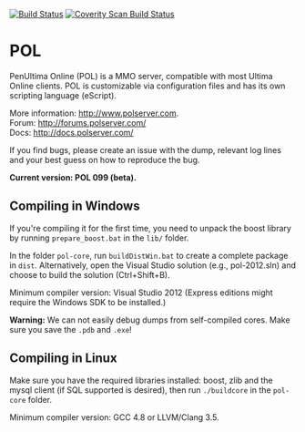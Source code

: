 [![Build Status](https://travis-ci.org/polserver/polserver.svg?branch=master)](https://travis-ci.org/polserver/polserver)
[![Coverity Scan Build Status](https://scan.coverity.com/projects/2862/badge.svg)](https://scan.coverity.com/projects/2862)


POL
=========

PenUltima Online (POL) is a MMO server, compatible with most Ultima Online clients.  POL is customizable via configuration files and has its own scripting language (eScript).

More information: http://www.polserver.com. <br/>
Forum: http://forums.polserver.com/ <br/>
Docs: http://docs.polserver.com/

If you find bugs, please create an issue with the dump, relevant log lines and your best guess on how to reproduce the bug. 

<b>Current version: POL 099 (beta).</b>

Compiling in Windows
---------

If you're compiling it for the first time, you need to unpack the boost library by running `prepare_boost.bat` in the `lib/` folder. 

In the folder `pol-core`, run `buildDistWin.bat` to create a complete package in `dist`. Alternatively, open the Visual Studio solution (e.g., pol-2012.sln) and choose to build the solution (Ctrl+Shift+B).
 
Minimum compiler version: Visual Studio 2012 (Express editions might require the Windows SDK to be installed.)

<b>Warning:</b> We can not easily debug dumps from self-compiled cores. Make sure you save the `.pdb` and `.exe`!
 
Compiling in Linux
----------

Make sure you have the required libraries installed: boost, zlib and the mysql client (if SQL supported is desired), then run `./buildcore` in the `pol-core` folder.

Minimum compiler version: GCC 4.8 or LLVM/Clang 3.5.
